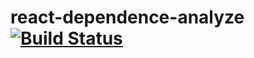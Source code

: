 # react-dependence-analyze [![Build Status](https://travis-ci.org/LPegasus/react-dependence-analyze.svg?branch=master)](https://travis-ci.org/LPegasus/react-dependence-analyze)
